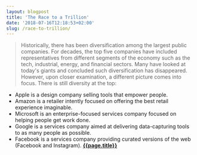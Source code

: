 ```yaml
---
layout: blogpost
title: 'The Race to a Trillion'
date: '2018-07-16T12:18:53+02:00'
slug: /race-to-trillion/
---
```

>Historically, there has been diversification among the largest public companies. For decades, the top five companies have included representatives from different segments of the economy such as the tech, industrial, energy, and financial sectors. Many have looked at today's giants and concluded such diversification has disappeared. However, upon closer examination, a different picture comes into focus. There is still diversity at the top:<br />
- Apple is a design company selling tools that empower people.
- Amazon is a retailer intently focused on offering the best retail experience imaginable.
- Microsoft is an enterprise-focused services company focused on helping people get work done.
- Google is a services company aimed at delivering data-capturing tools to as many people as possible.
- Facebook is a services company providing curated versions of the web (Facebook and Instagram).
**[{{page.title}}](https://www.aboveavalon.com/notes/2018/7/11/the-race-to-a-trillion)**
